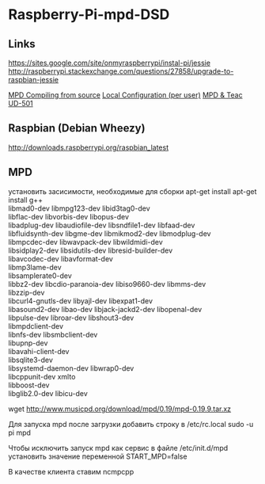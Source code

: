 # Raspberry-Pi-mpd-DSD

## Links

https://sites.google.com/site/onmyraspberrypi/instal-pi/jessie
http://raspberrypi.stackexchange.com/questions/27858/upgrade-to-raspbian-jessie

[MPD Compiling from source](http://www.musicpd.org/doc/user/install_source.html)
[Local Configuration (per user)](https://wiki.archlinux.org/index.php/Music_Player_Daemon#Changing_user)
[MPD & Teac UD-501](http://guillaumeplayground.net/mpd-teac-ud-501/)

## Raspbian (Debian Wheezy)

http://downloads.raspberrypi.org/raspbian_latest

## MPD

установить засисимости, необходимые для сборки
apt-get install apt-get install g++ \
                  libmad0-dev libmpg123-dev libid3tag0-dev \
                  libflac-dev libvorbis-dev libopus-dev \
                  libadplug-dev libaudiofile-dev libsndfile1-dev libfaad-dev \
                  libfluidsynth-dev libgme-dev libmikmod2-dev libmodplug-dev \
                  libmpcdec-dev libwavpack-dev libwildmidi-dev \
                  libsidplay2-dev libsidutils-dev libresid-builder-dev \
                  libavcodec-dev libavformat-dev \
                  libmp3lame-dev \
                  libsamplerate0-dev \
                  libbz2-dev libcdio-paranoia-dev libiso9660-dev libmms-dev \
                  libzzip-dev \
                  libcurl4-gnutls-dev libyajl-dev libexpat1-dev \
                  libasound2-dev libao-dev libjack-jackd2-dev libopenal-dev \
                  libpulse-dev libroar-dev libshout3-dev \
                  libmpdclient-dev \
                  libnfs-dev libsmbclient-dev \
                  libupnp-dev \
                  libavahi-client-dev \
                  libsqlite3-dev \
                  libsystemd-daemon-dev libwrap0-dev \
                  libcppunit-dev xmlto \
                  libboost-dev \
                  libglib2.0-dev libicu-dev

wget http://www.musicpd.org/download/mpd/0.19/mpd-0.19.9.tar.xz

Для запуска mpd после загрузки добавить строку в /etc/rc.local
sudo -u pi mpd

Чтобы исключить запуск mpd как сервис в файле
/etc/init.d/mpd
установить значение переменной
START_MPD=false

В качестве клиента ставим  ncmpcpp

